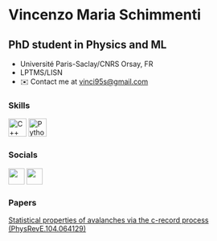 Vincenzo Maria Schimmenti
=================================================================================================================================================

PhD student in Physics and ML
-----------------------------

* Université Paris-Saclay/CNRS Orsay, FR
* LPTMS/LISN
* ✉️  Contact me at [vinci95s@gmail.com](mailto:vinci95s@gmail.com)

### Skills

<p align="left">
<a href="https://docs.microsoft.com/en-us/cpp/?view=msvc-170" target="_blank" rel="noreferrer"><img src="https://raw.githubusercontent.com/danielcranney/readme-generator/main/public/icons/skills/cplusplus-colored.svg" width="36" height="36" alt="C++" /></a>
<a href="https://www.python.org/" target="_blank" rel="noreferrer"><img src="https://raw.githubusercontent.com/danielcranney/readme-generator/main/public/icons/skills/python-colored.svg" width="36" height="36" alt="Python" /></a>
</p>

### Socials

<p align="left"> <a href="https://www.github.com/Schimmenti" target="_blank" rel="noreferrer"><img src="https://raw.githubusercontent.com/danielcranney/readme-generator/main/public/icons/socials/github.svg" width="32" height="32" /></a> <a href="https://www.linkedin.com/in/vincenzo-maria-schimmenti-840934a9" target="_blank" rel="noreferrer"><img src="https://raw.githubusercontent.com/danielcranney/readme-generator/main/public/icons/socials/linkedin.svg" width="32" height="32" /></a></p>

### Papers

<p align="left">
<a href="https://doi.org/10.1103/PhysRevE.104.064129">Statistical properties of avalanches via the c-record process (PhysRevE.104.064129) </a>
</p>
